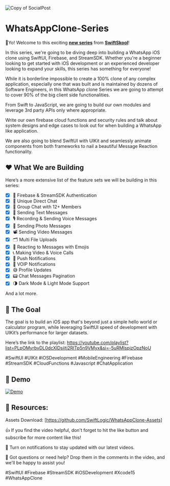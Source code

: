 
![Copy of SocialPost](https://github.com/SwiftLogic/WhatsAppClone-Series/assets/40702459/f6094d2b-4455-49a5-98fe-0bf74ca0b438)

# WhatsAppClone-Series

👋Yo! Welcome to this exciting [**new series**](https://youtube.com/playlist?list=PLpOMyrbvDL0dcXlDsiitj2RITp5n9VMyx&si=-5uRMIspjzOpzNoU) from [**SwiftSkool**](https://www.youtube.com/@SwiftSkool)! 


In this series, we're going to be diving deep into building a WhatsApp iOS clone using SwiftUI, Firebase, and StreamSDK. Whether you're a beginner looking to get started with iOS development or an experienced developer looking to expand your skills, this series has something for everyone!


While it is borderline impossible to create a 100% clone of any complex application, especially one that was built and is maintained by dozens of Software Engineers, in this WhatsApp clone Series we are going to attempt to cover 90% of the big client side functionalities.

From Swift to JavaScript, we are going to build our own modules and leverage 3rd party APIs only where appropriate. 

Write our own firebase cloud functions and security rules and talk about system designs and edge cases to look out for when building a WhatsApp like application.

We are also going to blend SwiftUI with UIKit and seamlessly animate components from both frameworks to nail a beautiful Message Reaction functionality.


## ❤️ What We are Building

Here’s a more extensive list of the feature sets we will be building in this series: 

- [x] 🔐 Firebase & StreamSDK Authentication 
- [x] 💬 Unique Direct Chat
- [x] 💬 Group Chat with 12+ Members
- [x] 💬 Sending Text Messages
- [x] 🎙️ Recording & Sending Voice Messages
- [x] 📸 Sending Photo Messages
- [x] 📽️ Sending Video Messages
- [x] 🗂️ Multi File Uploads
- [x] 🌟 Reacting to Messages with Emojis 
- [x] 📞 Making Video & Voice Calls
- [x] 📣 Push Notifications 
- [x] 📲 VOIP Notifications 
- [x] 😅 Profile Updates 
- [x] 📟 Chat Messages Pagination
- [x] 🌗 Dark Mode & Light Mode Support

And a lot more. 

## 🎯 The Goal 

The goal is to build an iOS app that's beyond just a simple hello world or calculator program, while leveraging SwiftUI speed of development with UIKit’s performance for larger datasets.

Here’s the link to the playlist: https://youtube.com/playlist?list=PLpOMyrbvDL0dcXlDsiitj2RITp5n9VMyx&si=-5uRMIspjzOpzNoU

#SwiftUI #UIKit #iOSDevelopment #MobileEngineering #Firebase #StreamSDK #CloudFunctions #Javascript #ChatApplication


## 📲 Demo 

[![Demo](https://markdown-videos-api.jorgenkh.no/url?url=https%3A%2F%2Fwww.youtube.com%2Fwatch%3Fv%3DQWRbUqcHm1g%26list%3DPLpOMyrbvDL0dcXlDsiitj2RITp5n9VMyx%26index%3D1)](https://www.youtube.com/watch?v=QWRbUqcHm1g&list=PLpOMyrbvDL0dcXlDsiitj2RITp5n9VMyx&index=1)





## 🔗 Resources:

Assets Download: [https://github.com/SwiftLogic/WhatsAppClone-Assets]

👍 If you find the video helpful, don't forget to hit the like button and subscribe for more content like this!

🔔 Turn on notifications to stay updated with our latest videos.

💬 Got questions or need help? Drop them in the comments in the video, and we'll be happy to assist you!

#SwiftUI #Firebase #StreamSDK #iOSDevelopment #Xcode15 #WhatsAppClone
